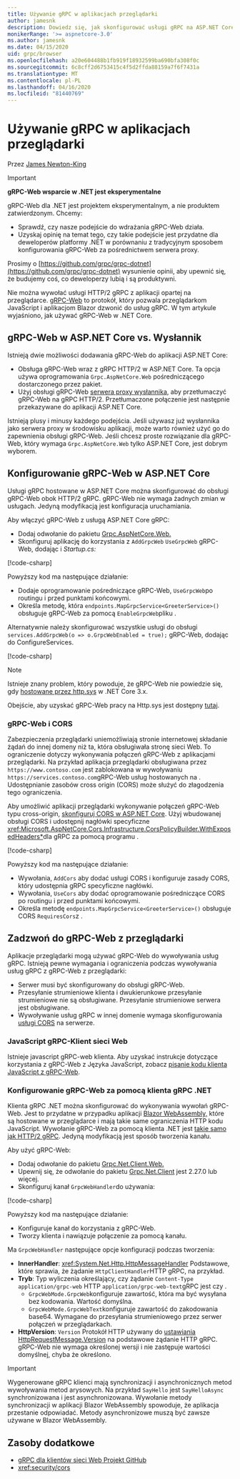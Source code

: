 ```yaml
---
title: Używanie gRPC w aplikacjach przeglądarki
author: jamesnk
description: Dowiedz się, jak skonfigurować usługi gRPC na ASP.NET Core, aby były wywoływane z aplikacji przeglądarki za pomocą gRPC-Web.
monikerRange: '>= aspnetcore-3.0'
ms.author: jamesnk
ms.date: 04/15/2020
uid: grpc/browser
ms.openlocfilehash: a20e604488b1fb919f18932599ba690bfa308f0c
ms.sourcegitcommit: 6c8cff2d6753415c4f5d2ffda88159a7f6f7431a
ms.translationtype: MT
ms.contentlocale: pl-PL
ms.lasthandoff: 04/16/2020
ms.locfileid: "81440769"
---
```

# <a name="use-grpc-in-browser-apps"></a>Używanie gRPC w aplikacjach przeglądarki

Przez [James Newton-King](https://twitter.com/jamesnk)

> [!IMPORTANT]
> **gRPC-Web wsparcie w .NET jest eksperymentalne**
>
> gRPC-Web dla .NET jest projektem eksperymentalnym, a nie produktem zatwierdzonym. Chcemy:
>
> * Sprawdź, czy nasze podejście do wdrażania gRPC-Web działa.
> * Uzyskaj opinię na temat tego, czy takie podejście jest przydatne dla deweloperów platformy .NET w porównaniu z tradycyjnym sposobem konfigurowania gRPC-Web za pośrednictwem serwera proxy.
>
> Prosimy o [https://github.com/grpc/grpc-dotnet](https://github.com/grpc/grpc-dotnet) wysunienie opinii, aby upewnić się, że budujemy coś, co deweloperzy lubią i są produktywni.

Nie można wywołać usługi HTTP/2 gRPC z aplikacji opartej na przeglądarce. [gRPC-Web](https://github.com/grpc/grpc/blob/master/doc/PROTOCOL-WEB.md) to protokół, który pozwala przeglądarkom JavaScript i aplikacjom Blazor dzwonić do usług gRPC. W tym artykule wyjaśniono, jak używać gRPC-Web w .NET Core.

## <a name="grpc-web-in-aspnet-core-vs-envoy"></a>gRPC-Web w ASP.NET Core vs. Wysłannik

Istnieją dwie możliwości dodawania gRPC-Web do aplikacji ASP.NET Core:

* Obsługa gRPC-Web wraz z gRPC HTTP/2 w ASP.NET Core. Ta opcja używa oprogramowania `Grpc.AspNetCore.Web` pośredniczącego dostarczonego przez pakiet.
* Użyj obsługi gRPC-Web [serwera proxy wysłannika,](https://www.envoyproxy.io/) aby przetłumaczyć gRPC-Web na gRPC HTTP/2. Przetłumaczone połączenie jest następnie przekazywane do aplikacji ASP.NET Core.

Istnieją plusy i minusy każdego podejścia. Jeśli używasz już wysłannika jako serwera proxy w środowisku aplikacji, może warto również użyć go do zapewnienia obsługi gRPC-Web. Jeśli chcesz proste rozwiązanie dla gRPC-Web, który wymaga `Grpc.AspNetCore.Web` tylko ASP.NET Core, jest dobrym wyborem.

## <a name="configure-grpc-web-in-aspnet-core"></a>Konfigurowanie gRPC-Web w ASP.NET Core

Usługi gRPC hostowane w ASP.NET Core można skonfigurować do obsługi gRPC-Web obok HTTP/2 gRPC. gRPC-Web nie wymaga żadnych zmian w usługach. Jedyną modyfikacją jest konfiguracja uruchamiania.

Aby włączyć gRPC-Web z usługą ASP.NET Core gRPC:

* Dodaj odwołanie do pakietu [Grpc.AspNetCore.Web.](https://www.nuget.org/packages/Grpc.AspNetCore.Web)
* Skonfiguruj aplikację do korzystania z `AddGrpcWeb` `UseGrpcWeb` gRPC-Web, dodając i *Startup.cs:*

[!code-csharp[](~/grpc/browser/sample/Startup.cs?name=snippet_1&highlight=10,14)]

Powyższy kod ma następujące działanie:

* Dodaje oprogramowanie pośredniczące gRPC-Web, `UseGrpcWeb`po routingu i przed punktami końcowymi.
* Określa metodę, która `endpoints.MapGrpcService<GreeterService>()` obsługuje gRPC-Web za pomocą `EnableGrpcWeb`pliku . 

Alternatywnie należy skonfigurować wszystkie usługi do obsługi `services.AddGrpcWeb(o => o.GrpcWebEnabled = true);` gRPC-Web, dodając do ConfigureServices.

[!code-csharp[](~/grpc/browser/sample/AllServicesSupportExample_Startup.cs?name=snippet_1&highlight=6,13)]

> [!NOTE]
> Istnieje znany problem, który powoduje, że gRPC-Web nie powiedzie się, gdy [hostowane przez http.sys](xref:fundamentals/servers/httpsys) w .NET Core 3.x.
>
> Obejście, aby uzyskać gRPC-Web pracy na Http.sys jest dostępny [tutaj](https://github.com/grpc/grpc-dotnet/issues/853#issuecomment-610078202).

### <a name="grpc-web-and-cors"></a>gRPC-Web i CORS

Zabezpieczenia przeglądarki uniemożliwiają stronie internetowej składanie żądań do innej domeny niż ta, która obsługiwała stronę sieci Web. To ograniczenie dotyczy wykonywania połączeń gRPC-Web z aplikacjami przeglądarki. Na przykład aplikacja przeglądarki obsługiwana przez `https://www.contoso.com` jest zablokowana w wywoływaniu `https://services.contoso.com`gRPC-Web usług hostowanych na . Udostępnianie zasobów cross origin (CORS) może służyć do złagodzenia tego ograniczenia.

Aby umożliwić aplikacji przeglądarki wykonywanie połączeń gRPC-Web typu cross-origin, [skonfiguruj CORS w ASP.NET Core](xref:security/cors). Użyj wbudowanej obsługi CORS i udostępnij nagłówki specyficzne <xref:Microsoft.AspNetCore.Cors.Infrastructure.CorsPolicyBuilder.WithExposedHeaders*>dla gRPC za pomocą programu .

[!code-csharp[](~/grpc/browser/sample/CORS_Startup.cs?name=snippet_1&highlight=5-11,19,24)]

Powyższy kod ma następujące działanie:

* Wywołania, `AddCors` aby dodać usługi CORS i konfiguruje zasady CORS, który udostępnia gRPC specyficzne nagłówki.
* Wywołania, `UseCors` aby dodać oprogramowanie pośredniczące CORS po routingu i przed punktami końcowymi.
* Określa metodę `endpoints.MapGrpcService<GreeterService>()` obsługuje CORS `RequiresCors`z .

## <a name="call-grpc-web-from-the-browser"></a>Zadzwoń do gRPC-Web z przeglądarki

Aplikacje przeglądarki mogą używać gRPC-Web do wywoływania usług gRPC. Istnieją pewne wymagania i ograniczenia podczas wywoływania usług gRPC z gRPC-Web z przeglądarki:

* Serwer musi być skonfigurowany do obsługi gRPC-Web.
* Przesyłanie strumieniowe klienta i dwukierunkowe przesyłanie strumieniowe nie są obsługiwane. Przesyłanie strumieniowe serwera jest obsługiwane.
* Wywoływanie usług gRPC w innej domenie wymaga skonfigurowania [usługi CORS](xref:security/cors) na serwerze.

### <a name="javascript-grpc-web-client"></a>JavaScript gRPC-Klient sieci Web

Istnieje javascript gRPC-web klienta. Aby uzyskać instrukcje dotyczące korzystania z gRPC-Web z Języka JavaScript, zobacz [pisanie kodu klienta JavaScript z gRPC-Web](https://github.com/grpc/grpc-web/tree/master/net/grpc/gateway/examples/helloworld#write-client-code).

### <a name="configure-grpc-web-with-the-net-grpc-client"></a>Konfigurowanie gRPC-Web za pomocą klienta gRPC .NET

Klienta gRPC .NET można skonfigurować do wykonywania wywołań gRPC-Web. Jest to przydatne w przypadku aplikacji [Blazor WebAssembly,](xref:blazor/index#blazor-webassembly) które są hostowane w przeglądarce i mają takie same ograniczenia HTTP kodu JavaScript. Wywołanie gRPC-Web za pomocą klienta .NET jest [takie samo jak HTTP/2 gRPC](xref:grpc/client). Jedyną modyfikacją jest sposób tworzenia kanału.

Aby użyć gRPC-Web:

* Dodaj odwołanie do pakietu [Grpc.Net.Client.Web.](https://www.nuget.org/packages/Grpc.Net.Client.Web)
* Upewnij się, że odwołanie do pakietu [Grpc.Net.Client](https://www.nuget.org/packages/Grpc.Net.Client) jest 2.27.0 lub więcej.
* Skonfiguruj kanał `GrpcWebHandler`do używania:

[!code-csharp[](~/grpc/browser/sample/Handler.cs?name=snippet_1)]

Powyższy kod ma następujące działanie:

* Konfiguruje kanał do korzystania z gRPC-Web.
* Tworzy klienta i nawiązuje połączenie za pomocą kanału.

Ma `GrpcWebHandler` następujące opcje konfiguracji podczas tworzenia:

* **InnerHandler**: <xref:System.Net.Http.HttpMessageHandler> Podstawowe, które sprawia, że żądanie `HttpClientHandler`HTTP gRPC, na przykład.
* **Tryb**: Typ wyliczenia określający, czy żądanie `Content-Type` `application/grpc-web` HTTP `application/grpc-web-text`gRPC jest czy .
    * `GrpcWebMode.GrpcWeb`konfiguruje zawartość, która ma być wysyłana bez kodowania. Wartość domyślna.
    * `GrpcWebMode.GrpcWebText`konfiguruje zawartość do zakodowania base64. Wymagane do przesyłania strumieniowego przez serwer połączeń w przeglądarkach.
* **HttpVersion**: `Version` Protokół HTTP używany do [ustawiania HttpRequestMessage.Version](xref:System.Net.Http.HttpRequestMessage.Version) na podstawowe żądanie HTTP gRPC. gRPC-Web nie wymaga określonej wersji i nie zastępuje wartości domyślnej, chyba że określono.

> [!IMPORTANT]
> Wygenerowane gRPC klienci mają synchronizacji i asynchronicznych metod wywoływania metod arysowych. Na przykład `SayHello` jest `SayHelloAsync` synchronizowana i jest asynchronizowana. Wywołanie metody synchronizacji w aplikacji Blazor WebAssembly spowoduje, że aplikacja przestanie odpowiadać. Metody asynchronizowe muszą być zawsze używane w Blazor WebAssembly.

## <a name="additional-resources"></a>Zasoby dodatkowe

* [gRPC dla klientów sieci Web Projekt GitHub](https://github.com/grpc/grpc-web)
* <xref:security/cors>
